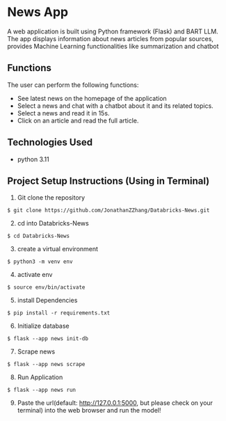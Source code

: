 # News App
A web application is built using Python framework (Flask) and BART LLM. The app displays information about news articles from popular sources, provides Machine Learning functionalities like summarization and chatbot

## Functions
The user can perform the following functions:

- See latest news on the homepage of the application
- Select a news and chat with a chatbot about it and its related topics.
- Select a news and read it in 15s.
- Click on an article and read the full article.

## Technologies Used
- python 3.11

## Project Setup Instructions (Using in Terminal)
1. Git clone the repository 
```
$ git clone https://github.com/JonathanZZhang/Databricks-News.git
```
2. cd into Databricks-News
```
$ cd Databricks-News
```
3. create a virtual environment
```
$ python3 -m venv env
```
4. activate env
```
$ source env/bin/activate
```
5. install Dependencies
```
$ pip install -r requirements.txt
```
6. Initialize database
```
$ flask --app news init-db
```
7. Scrape news
```
$ flask --app news scrape
```
8. Run Application
```
$ flask --app news run
```
9. Paste the url(default: http://127.0.0.1:5000, but please check on your terminal) into the web browser and run the model!



